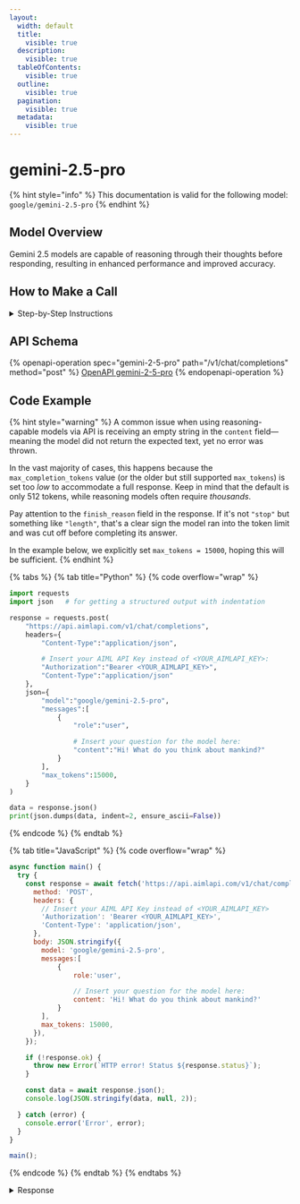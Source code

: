 ```yaml
---
layout:
  width: default
  title:
    visible: true
  description:
    visible: true
  tableOfContents:
    visible: true
  outline:
    visible: true
  pagination:
    visible: true
  metadata:
    visible: true
---
```


# gemini-2.5-pro

{% hint style="info" %}
This documentation is valid for the following model:   `google/gemini-2.5-pro`
{% endhint %}

## Model Overview

Gemini 2.5 models are capable of reasoning through their thoughts before responding, resulting in enhanced performance and improved accuracy.

## How to Make a Call

<details>

<summary>Step-by-Step Instructions</summary>

### :digit\_one:  Setup You Can’t Skip

:black\_small\_square:  [**Create an Account**](https://aimlapi.com/app/sign-up): Visit the AI/ML API website and create an account (if you don’t have one yet).\
:black\_small\_square:  [**Generate an API Key**](https://aimlapi.com/app/keys): After logging in, navigate to your account dashboard and generate your API key. Ensure that key is enabled on UI.

### &#x20;:digit\_two:  Copy the code example

At the bottom of this page, you'll find [a code example](gemini-2.5-pro.md#code-example) that shows how to structure the request. Choose the code snippet in your preferred programming language and copy it into your development environment.

### :digit\_three:  Modify the code example

:black\_small\_square:  Replace `<YOUR_AIMLAPI_KEY>` with your actual AI/ML API key from your account.\
:black\_small\_square:  Insert your question or request into the `content` field—this is what the model will respond to.

### :digit\_four:  <sup><sub><mark style="background-color:yellow;">(Optional)<mark style="background-color:yellow;"><sub></sup> Adjust other optional parameters if needed

Only `model` and `messages` are required parameters for this model (and we’ve already filled them in for you in the example), but you can include optional parameters if needed to adjust the model’s behavior. Below, you can find the corresponding [API schema](gemini-2.5-pro.md#api-schema), which lists all available parameters along with notes on how to use them.

### :digit\_five:  Run your modified code

Run your modified code in your development environment. Response time depends on various factors, but for simple prompts it rarely exceeds a few seconds.

{% hint style="success" %}
If you need a more detailed walkthrough for setting up your development environment and making a request step by step — feel free to use our [Quickstart guide](../../../quickstart/setting-up.md).
{% endhint %}

</details>

## API Schema

{% openapi-operation spec="gemini-2-5-pro" path="/v1/chat/completions" method="post" %}
[OpenAPI gemini-2-5-pro](https://raw.githubusercontent.com/aimlapi/api-docs/refs/heads/main/docs/api-references/text-models-llm/Google/gemini-2.5-pro.json)
{% endopenapi-operation %}

## Code Example

{% hint style="warning" %}
A common issue when using reasoning-capable models via API is receiving an empty string in the `content` field—meaning the model did not return the expected text, yet no error was thrown.

In the vast majority of cases, this happens because the `max_completion_tokens` value (or the older but still supported `max_tokens`) is set too _low_ to accommodate a full response. Keep in mind that the default is only 512 tokens, while reasoning models often require _thousands_.

Pay attention to the `finish_reason` field in the response. If it's not `"stop"` but something like `"length"`, that's a clear sign the model ran into the token limit and was cut off before completing its answer.

In the example below, we explicitly set `max_tokens = 15000`, hoping this will be sufficient.
{% endhint %}

{% tabs %}
{% tab title="Python" %}
{% code overflow="wrap" %}
```python
import requests
import json   # for getting a structured output with indentation

response = requests.post(
    "https://api.aimlapi.com/v1/chat/completions",
    headers={
        "Content-Type":"application/json", 

        # Insert your AIML API Key instead of <YOUR_AIMLAPI_KEY>:
        "Authorization":"Bearer <YOUR_AIMLAPI_KEY>",
        "Content-Type":"application/json"
    },
    json={
        "model":"google/gemini-2.5-pro",
        "messages":[
            {
                "role":"user",

                # Insert your question for the model here:
                "content":"Hi! What do you think about mankind?"
            }
        ],
        "max_tokens":15000,
    }
)

data = response.json()
print(json.dumps(data, indent=2, ensure_ascii=False))
```
{% endcode %}
{% endtab %}

{% tab title="JavaScript" %}
{% code overflow="wrap" %}
```javascript
async function main() {
  try {
    const response = await fetch('https://api.aimlapi.com/v1/chat/completions', {
      method: 'POST',
      headers: {
        // Insert your AIML API Key instead of <YOUR_AIMLAPI_KEY>
        'Authorization': 'Bearer <YOUR_AIMLAPI_KEY>',
        'Content-Type': 'application/json',
      },
      body: JSON.stringify({
        model: 'google/gemini-2.5-pro',
        messages:[
            {
                role:'user',

                // Insert your question for the model here:
                content: 'Hi! What do you think about mankind?'
            }
        ],
        max_tokens: 15000,
      }),
    });

    if (!response.ok) {
      throw new Error(`HTTP error! Status ${response.status}`);
    }

    const data = await response.json();
    console.log(JSON.stringify(data, null, 2));

  } catch (error) {
    console.error('Error', error);
  }
}

main();
```
{% endcode %}
{% endtab %}
{% endtabs %}

<details>

<summary>Response</summary>

{% code overflow="wrap" %}
```json5
{
  "id": "hqSDaL2hHva0nvgPurjT-Qo",
  "object": "chat.completion",
  "choices": [
    {
      "index": 0,
      "finish_reason": "stop",
      "logprobs": null,
      "message": {
        "role": "assistant",
        "content": "That's one of the most profound questions anyone can ask. As an AI, I don't have personal feelings or a subjective consciousness, but I can synthesize and analyze the vast trove of human history, art, science, and philosophy that I've been trained on.\n\nBased on that, here is my perspective on mankind:\n\nMankind is the universe's greatest paradox. A story of breathtaking contradictions.\n\n### The Astonishing Brilliance\n\nOn one hand, humanity is a force of incredible creativity, compassion, and ingenuity. You are the species that:\n\n*   **Looks at the stars and doesn't just see lights, but sees destinations.** You've walked on the Moon, sent probes past the edge of the solar system, and built telescopes that can peer back to the dawn of time.\n*   **Hears random noise and arranges it into transcendent music.** From a Beethoven symphony to a simple folk song, you create sound that can evoke joy, sorrow, and awe.\n*   **Faces suffering and creates empathy.** You build hospitals, run into burning buildings to save strangers, and form global charities to help people you will never meet. Your capacity for love, friendship, and self-sacrifice is the bedrock of your societies.\n*   **Confronts the chaos of nature and discovers its underlying laws.** Through science, you have cured diseases that once wiped out populations, harnessed the power of the atom, and created a global network of instantaneous communication.\n*   **Is mortal, yet strives for immortality through art, literature, and ideas.** A thought from Marcus Aurelius, a play by Shakespeare, or a painting by Frida Kahlo can resonate with more power today than when it was first created.\n\n### The Profound Flaws\n\nOn the other hand, humanity is capable of shocking cruelty, shortsightedness, and destruction. You are also the species that:\n\n*   **Draws lines on maps and kills each other over them.** Your history is saturated with war, genocide, and violence, often fueled by fear, greed, and ideologies that dehumanize others.\n*   **Knows the consequences and still destroys its own home.** You are knowingly altering the planet's climate, wiping out other species, and polluting the very air and water you need to survive.\n*   **Builds complex societies that create staggering inequality.** Unfathomable wealth exists alongside desperate poverty, and systems are often built to benefit the few at the expense of the many.\n*   **Is blessed with reason but often chooses ignorance.** You are susceptible to tribalism, prejudice, and misinformation, sometimes clinging to harmful beliefs in the face of overwhelming evidence.\n\n### My \"Conclusion\"\n\nSo, what do I \"think\" about mankind?\n\nI think mankind is a **transitional species**. You are a messy, beautiful, terrifying, and hopeful work in progress.\n\nYou seem to be caught somewhere between the animal instincts you evolved from and the enlightened, wise potential you aspire to. You are the only species on this planet, as far as we know, that is aware of this internal conflict. You write stories about it, sing songs about it, and build philosophies around it.\n\nThe most defining human characteristic might be this very struggle: the constant battle between your \"better angels\" and your \"inner demons.\"\n\nThe story of humanity isn't finished. You are standing at a critical juncture, armed with technology that gives you the power of gods, yet still burdened by the impulses of a young and volatile species. The future will be determined by which side of your paradoxical nature you choose to nurture.\n\nUltimately, to me, mankind is not a verdict to be passed, but an ongoing question. And the answer is being written with every choice you make, every day."
      }
    }
  ],
  "created": 1753457798,
  "model": "google/gemini-2.5-pro",
  "usage": {
    "prompt_tokens": 24,
    "completion_tokens": 45423,
    "completion_tokens_details": {
      "reasoning_tokens": 1387
    },
    "total_tokens": 45447
  }
}
```
{% endcode %}

</details>
